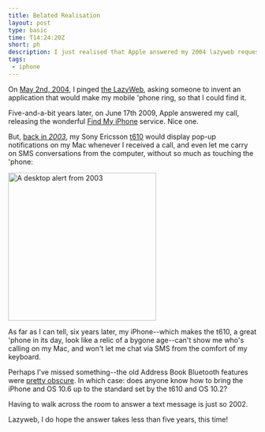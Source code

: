 ```yaml
---
title: Belated Realisation
layout: post
type: basic
time: T14:24:20Z
short: ph
description: I just realised that Apple answered my 2004 lazyweb request.
tags: 
 - iphone
---
```

On [May 2nd, 2004][1], I pinged [the LazyWeb][4], asking someone to invent an application that would make my mobile 'phone ring, so that I could find it.

Five-and-a-bit years later, on June 17th 2009, Apple answered my call, releasing the wonderful [Find My iPhone][2] service. Nice one.

But, <a href="http://submitresponse.co.uk/weblog/2003/08/13/t610-on-the-desktop/">back in <em>2003</em></a>, my Sony Ericsson [t610][3] would display pop-up notifications on my Mac whenever I received a call, and even let me carry on SMS conversations from the computer, without so much as touching the 'phone:

<img src="/u/2009/11/incoming-centre.jpg" width="300" alt="A desktop alert from 2003" />

As far as I can tell, six years later, my iPhone--which makes the t610, a great 'phone in its day, look like a relic of a bygone age--can't show me who's calling on my Mac, and won't let me chat via SMS from the comfort of my keyboard.

Perhaps I've missed something--the old Address Book Bluetooth features were [pretty obscure][5]. In which case: does anyone know how to bring the iPhone and <abbr>OS</abbr> 10.6 up to the standard set by the t610 and <abbr>OS</abbr> 10.2?

Having to walk across the room to answer a text message is just so 2002.

<p class="small">Lazyweb, I do hope the answer takes less than five years, this time!</p>

[1]:http://submitresponse.co.uk/weblog/2004/05/02/ringringfindmybloodyphone/
[2]:http://www.apple.com/mobileme/whats-new/ "Finally, a good reason to pay through the nose for Mobile Me!"
[3]:http://www.sonyericsson.com/t610/ "A superb 'phone in its day"
[4]:http://en.wikipedia.org/wiki/LazyWeb "I still miss the LazyWeb site, seems people use Twitter nowadays"
[5]:http://www.macosxhints.com/article.php?story=20020828095138297